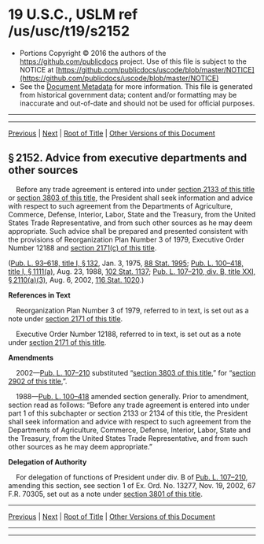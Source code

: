 ---
---

# 19 U.S.C., USLM ref /us/usc/t19/s2152

* Portions Copyright © 2016 the authors of the https://github.com/publicdocs project.
  Use of this file is subject to the NOTICE at [https://github.com/publicdocs/uscode/blob/master/NOTICE](https://github.com/publicdocs/uscode/blob/master/NOTICE)
* See the [Document Metadata](././../../../../../..//README.md) for more information.
  This file is generated from historical government data; content and/or formatting may be inaccurate and out-of-date and should not be used for official purposes.

----------
----------

[Previous](./../../../../../..//us/usc/t19/ch12/schI/pt3/m__us_usc_t19_s2151.md) | [Next](./../../../../../..//us/usc/t19/ch12/schI/pt3/m__us_usc_t19_s2153.md) | [Root of Title](./../../../../../../) | [Other Versions of this Document](https://publicdocs.github.io/go/links?ns=uslm&ref=%2Fus%2Fusc%2Ft19%2Fs2152)

## § 2152. Advice from executive departments and other sources

    Before any trade agreement is entered into under [section 2133 of this title][/us/usc/t19/s2133] or [section 3803 of this title][/us/usc/t19/s3803], the President shall seek information and advice with respect to such agreement from the Departments of Agriculture, Commerce, Defense, Interior, Labor, State and the Treasury, from the United States Trade Representative, and from such other sources as he may deem appropriate. Such advice shall be prepared and presented consistent with the provisions of Reorganization Plan Number 3 of 1979, Executive Order Number 12188 and [section 2171(c) of this title][/us/usc/t19/s2171/c].

([Pub. L. 93–618, title I, § 132][/us/pl/93/618/s132], Jan. 3, 1975, [88 Stat. 1995][/us/stat/88/1995]; [Pub. L. 100–418, title I, § 1111(a)][/us/pl/100/418/s1111/a], Aug. 23, 1988, [102 Stat. 1137][/us/stat/102/1137]; [Pub. L. 107–210, div. B, title XXI, § 2110(a)(3)][/us/pl/107/210/s2110/a/3], Aug. 6, 2002, [116 Stat. 1020][/us/stat/116/1020].)

 __References in Text__ 

    Reorganization Plan Number 3 of 1979, referred to in text, is set out as a note under [section 2171 of this title][/us/usc/t19/s2171].

    Executive Order Number 12188, referred to in text, is set out as a note under [section 2171 of this title][/us/usc/t19/s2171].

 __Amendments__ 

    2002—[Pub. L. 107–210][/us/pl/107/210] substituted “[section 3803 of this title][/us/usc/t19/s3803],” for “[section 2902 of this title][/us/usc/t19/s2902],”.

    1988—[Pub. L. 100–418][/us/pl/100/418] amended section generally. Prior to amendment, section read as follows: “Before any trade agreement is entered into under part 1 of this subchapter or section 2133 or 2134 of this title, the President shall seek information and advice with respect to such agreement from the Departments of Agriculture, Commerce, Defense, Interior, Labor, State and the Treasury, from the United States Trade Representative, and from such other sources as he may deem appropriate.”

 __Delegation of Authority__ 

    For delegation of functions of President under div. B of [Pub. L. 107–210][/us/pl/107/210], amending this section, see section 1 of Ex. Ord. No. 13277, Nov. 19, 2002, 67 F.R. 70305, set out as a note under [section 3801 of this title][/us/usc/t19/s3801].

----------

[Previous](./../../../../../..//us/usc/t19/ch12/schI/pt3/m__us_usc_t19_s2151.md) | [Next](./../../../../../..//us/usc/t19/ch12/schI/pt3/m__us_usc_t19_s2153.md) | [Root of Title](./../../../../../../) | [Other Versions of this Document](https://publicdocs.github.io/go/links?ns=uslm&ref=%2Fus%2Fusc%2Ft19%2Fs2152)

----------
----------

[/us/usc/t19/s2133]: https://publicdocs.github.io/go/links?ns=uslm&ref=%2Fus%2Fusc%2Ft19%2Fs2133
[/us/usc/t19/s3803]: https://publicdocs.github.io/go/links?ns=uslm&ref=%2Fus%2Fusc%2Ft19%2Fs3803
[/us/usc/t19/s2171/c]: https://publicdocs.github.io/go/links?ns=uslm&ref=%2Fus%2Fusc%2Ft19%2Fs2171%2Fc
[/us/pl/93/618/s132]: https://publicdocs.github.io/go/links?ns=uslm&ref=%2Fus%2Fpl%2F93%2F618%2Fs132
[/us/stat/88/1995]: https://publicdocs.github.io/go/links?ns=uslm&ref=%2Fus%2Fstat%2F88%2F1995
[/us/pl/100/418/s1111/a]: https://publicdocs.github.io/go/links?ns=uslm&ref=%2Fus%2Fpl%2F100%2F418%2Fs1111%2Fa
[/us/stat/102/1137]: https://publicdocs.github.io/go/links?ns=uslm&ref=%2Fus%2Fstat%2F102%2F1137
[/us/pl/107/210/s2110/a/3]: https://publicdocs.github.io/go/links?ns=uslm&ref=%2Fus%2Fpl%2F107%2F210%2Fs2110%2Fa%2F3
[/us/stat/116/1020]: https://publicdocs.github.io/go/links?ns=uslm&ref=%2Fus%2Fstat%2F116%2F1020
[/us/usc/t19/s2171]: https://publicdocs.github.io/go/links?ns=uslm&ref=%2Fus%2Fusc%2Ft19%2Fs2171
[/us/usc/t19/s2171]: https://publicdocs.github.io/go/links?ns=uslm&ref=%2Fus%2Fusc%2Ft19%2Fs2171
[/us/pl/107/210]: https://publicdocs.github.io/go/links?ns=uslm&ref=%2Fus%2Fpl%2F107%2F210
[/us/usc/t19/s3803]: https://publicdocs.github.io/go/links?ns=uslm&ref=%2Fus%2Fusc%2Ft19%2Fs3803
[/us/usc/t19/s2902]: https://publicdocs.github.io/go/links?ns=uslm&ref=%2Fus%2Fusc%2Ft19%2Fs2902
[/us/pl/100/418]: https://publicdocs.github.io/go/links?ns=uslm&ref=%2Fus%2Fpl%2F100%2F418
[/us/pl/107/210]: https://publicdocs.github.io/go/links?ns=uslm&ref=%2Fus%2Fpl%2F107%2F210
[/us/usc/t19/s3801]: https://publicdocs.github.io/go/links?ns=uslm&ref=%2Fus%2Fusc%2Ft19%2Fs3801


